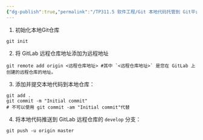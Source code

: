 ```yaml
---
{"dg-publish":true,"permalink":"/TP311.5 软件工程/Git 本地代码托管到 Git平台/","created":"2023-07-11T16:10:44.242+08:00","updated":"2024-06-01T10:50:27.490+08:00"}
---
```


1. 初始化本地Git仓库
```shell
git init
```
2. 将 GitLab 远程仓库地址添加为远程地址
```shell
git remote add origin <远程仓库地址> #其中 `<远程仓库地址>` 是您在 GitLab 上创建的远程仓库的地址。
```
3. 添加并提交本地代码到本地仓库：
```shell
git add .
git commit -m "Initial commit"
# 不可以使用 git commit -am "Initial commit"代替
```
4. 将本地代码推送到 GitLab 远程仓库的 `develop` 分支：
```shell
git push -u origin master
```